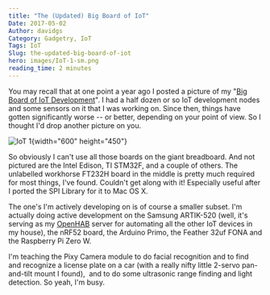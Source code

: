 ```yaml
---
title: "The (Updated) Big Board of IoT"
Date: 2017-05-02
Author: davidgs
Category: Gadgetry, IoT
Tags: IoT
Slug: the-updated-big-board-of-iot
hero: images/IoT-1-sm.png
reading_time: 2 minutes
---
```


You may recall that at one point a year ago I posted a picture of my "[Big Board of IoT Development](/posts/category/iot/the-big-board-of-iot-devices/)". I had a half dozen or so IoT development nodes and some sensors on it that I was working on. Since then, things have gotten significantly worse -- or better, depending on your point of view. So I thought I'd drop another picture on you. 

![IoT 1](/posts/category/iot/images/IoT-1.png "IoT - 1.png"){width="600" height="450"}

So obviously I can't use all those boards on the giant breadboard. And not pictured are the Intel Edison, TI STM32F, and a couple of others. The unlabelled workhorse FT232H board in the middle is pretty much required for most things, I've found. Couldn't get along with it! Especially useful after I ported the SPI Library for it to Mac OS X. 

The one's I'm actively developing on is of course a smaller subset. I'm actually doing active development on the Samsung ARTIK-520 (well, it's serving as my [OpenHAB](/posts/category/iot/iot-hardware/openhab-server-artik-520/) server for automating all the other IoT devices in my house), the nRF52 board, the Arduino Primo, the Feather 32uf FONA and the Raspberry Pi Zero W. 

I'm teaching the Pixy Camera module to do facial recognition and to find and recognize a license plate on a car (with a really nifty little 2-servo pan-and-tilt mount I found),  and to do some ultrasonic range finding and light detection. So yeah, I'm busy. 
